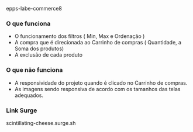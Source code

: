 epps-labe-commerce8

### O que funciona
- O funcionamento dos filtros ( Min, Max e Ordenação )
- A compra que é direcionada ao Carrinho de compras ( Quantidade, a Soma dos produtos)
- A exclusão de cada produto

### O que não funciona
- A responsividade do projeto quando é clicado no Carrinho de compras.
- As imagens sendo responsiva de acordo com os tamanhos das telas adequados.

### Link Surge 
scintillating-cheese.surge.sh
